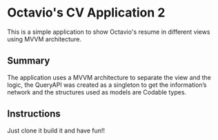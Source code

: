 # Octavio's CV Application 2

This is a simple application to show Octavio's resume in different views using MVVM architecture.

## Summary
The application uses a MVVM architecture to separate the view and the logic, the QueryAPI was created as a singleton to get the information’s network and the structures used as models are Codable types.

## Instructions
Just clone it build it and have fun!!
